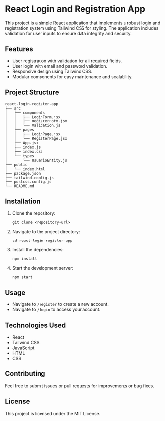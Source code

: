 # React Login and Registration App

This project is a simple React application that implements a robust login and registration system using Tailwind CSS for styling. The application includes validation for user inputs to ensure data integrity and security.

## Features

- User registration with validation for all required fields.
- User login with email and password validation.
- Responsive design using Tailwind CSS.
- Modular components for easy maintenance and scalability.

## Project Structure

```
react-login-register-app
├── src
│   ├── components
│   │   ├── LoginForm.jsx
│   │   ├── RegisterForm.jsx
│   │   └── Validation.js
│   ├── pages
│   │   ├── LoginPage.jsx
│   │   └── RegisterPage.jsx
│   ├── App.jsx
│   ├── index.js
│   ├── index.css
│   └── types
│       └── UsuarioEntity.js
├── public
│   └── index.html
├── package.json
├── tailwind.config.js
├── postcss.config.js
└── README.md
```

## Installation

1. Clone the repository:
   ```
   git clone <repository-url>
   ```

2. Navigate to the project directory:
   ```
   cd react-login-register-app
   ```

3. Install the dependencies:
   ```
   npm install
   ```

4. Start the development server:
   ```
   npm start
   ```

## Usage

- Navigate to `/register` to create a new account.
- Navigate to `/login` to access your account.

## Technologies Used

- React
- Tailwind CSS
- JavaScript
- HTML
- CSS

## Contributing

Feel free to submit issues or pull requests for improvements or bug fixes. 

## License

This project is licensed under the MIT License.